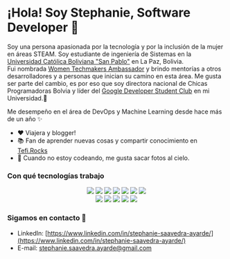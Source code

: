   # ¡Hola! Soy Stephanie, Software Developer 👋
  
  Soy una persona apasionada por la tecnología y por la inclusión de la mujer en áreas STEAM. Soy estudiante de ingeniería de Sistemas en la <a href="https://www.ucb.edu.bo/">Universidad Católica Boliviana "San Pablo"</a> en La Paz, Bolivia. <br>
  Fui nombrada [Women Techmakers Ambassador](https://wtm.advocu.com/home/ambassadors/5fbc060a537f05088d009583) y brindo mentorías a otros desarrolladores y a personas que inician su camino en esta área. 
  Me gusta ser parte del cambio, es por eso que soy directora nacional de Chicas Programadoras Bolvia y líder del [Google Developer Student Club](https://gdsc.community.dev/universidad-catolica-boliviana-san-pablo/) en mi Universidad.🚀<br>
  
Me desempeño en el área de DevOps y Machine Learning desde hace más de un año ✨ 

- ❤  Viajera y blogger!
- 📚 Fan de aprender nuevas cosas y compartir conocimiento en [Tefi.Rocks](https://www.instagram.com/tefi.rocks/)
- 🌅 Cuando no estoy codeando, me gusta sacar fotos al cielo.

### Con qué tecnologías trabajo 

<div align="center">
    <img src="https://img.shields.io/badge/Python-blue?style=for-the-badge&logo=python&logoColor=white" /> 
    <img src="https://img.shields.io/badge/Java-ED8B00?style=for-the-badge&logo=java&logoColor=white" />
    <img src="https://img.shields.io/badge/Spring-6DB33F?style=for-the-badge&logo=spring&logoColor=white" />
    <img src="https://img.shields.io/badge/Node.js-43853D?style=for-the-badge&logo=node.js&logoColor=white" />
    <img src="https://img.shields.io/badge/Express.js-404D59?style=for-the-badge" />
    <img src="https://img.shields.io/badge/MySQL-00000F?style=for-the-badge&logo=mysql&logoColor=white" />
    <img src="https://img.shields.io/badge/MongoDB-4EA94B?style=for-the-badge&logo=mongodb&logoColor=white" />
    <br>
     <img src="https://img.shields.io/badge/JavaScript-F7DF1E?style=for-the-badge&logo=javascript&logoColor=black" />
    <img src="https://img.shields.io/badge/Docker-blue?style=for-the-badge&logo=docker&logoColor=white" />
    <img src="https://img.shields.io/badge/Ansible-red?style=for-the-badge&logo=ansible&logoColor=white" /> 
    <img src="https://img.shields.io/badge/gitlab-292961?style=for-the-badge&logo=gitlab&logoColor=white" /> 
    <img src="https://img.shields.io/badge/Terraform-black?style=for-the-badge&logo=terraform&logoColor=white" /> 
</div>


### Sigamos en contacto 📲

- LinkedIn: [https://www.linkedin.com/in/stephanie-saavedra-ayarde/](https://www.linkedin.com/in/stephanie-saavedra-ayarde/)
- E-mail: stephanie.saavedra.ayarde@gmail.com
